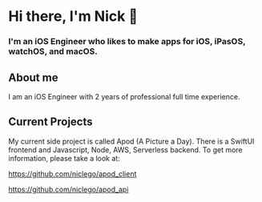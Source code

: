 # Hi there, I'm Nick 👋

### I'm an iOS Engineer who likes to make apps for iOS, iPasOS, watchOS, and macOS.

## About me
I am an iOS Engineer with 2 years of professional full time experience.

## Current Projects
My current side project is called Apod (A Picture a Day). There is a SwiftUI frontend and Javascript, Node, AWS, Serverless backend. To get more information, please take a look at:

<a href="https://github.com/niclego/apod_client" target="_blank">https://github.com/niclego/apod_client</a>

<a href="https://github.com/niclego/apod_api" target="_blank">https://github.com/niclego/apod_api</a>


<!--
**niclego/niclego** is a ✨ _special_ ✨ repository because its `README.md` (this file) appears on your GitHub profile.

Here are some ideas to get you started:

- 🔭 I’m currently working on ...
- 🌱 I’m currently learning ...
- 👯 I’m looking to collaborate on ...
- 🤔 I’m looking for help with ...
- 💬 Ask me about ...
- 📫 How to reach me: ...
- 😄 Pronouns: ...
- ⚡ Fun fact: ...
-->
